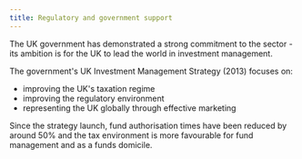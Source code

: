 ```yaml
---
title: Regulatory and government support
---
```


The UK government has demonstrated a strong commitment to the sector - its ambition is for the UK to lead the world in investment management. 

The government's UK Investment Management Strategy (2013) focuses on:

-	improving the UK's taxation regime
-	improving the regulatory environment 
-	representing the UK globally through effective marketing

Since the strategy launch, fund authorisation times have been reduced by around 50% and the tax environment is more favourable for fund management and as a funds domicile.
